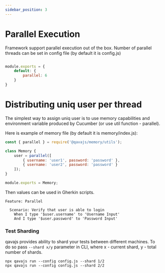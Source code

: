 ```yaml
---
sidebar_position: 3
---
```


# Parallel Execution
Framework support parallel execution out of the box. 
Number of parallel threads can be set in config file (by default it is config.js)
```javascript

module.exports = {
    default: {
        parallel: 6
    }
}

```
# Distributing uniq user per thread
The simplest way to assign uniq user is to use memory capabilities and environment variable produced by Cucumber (or use util function - parallel).

Here is example of memory file (by default it is memory/index.js):

```javascript
const { parallel } = require('@qavajs/memory/utils');

class Memory {
    user = parallel([
        { username: 'user1', password: 'password' },
        { username: 'user2', password: 'password' }
    ]);
}

module.exports = Memory;
```

Then values can be used in Gherkin scripts.

```gherkin
Feature: Parallel
  
  Scenario: Verify that user is able to login
    When I type '$user.username' to 'Username Input'
    And I type '$user.password' to 'Password Input'
```

### Test Sharding
qavajs provides ability to shard your tests between different machines. To do so pass `--shard x/y` parameter in CLI,
where x - current shard, y - total number of shards.

```
npx qavajs run --config config.js --shard 1/2
npx qavajs run --config config.js --shard 2/2
```
